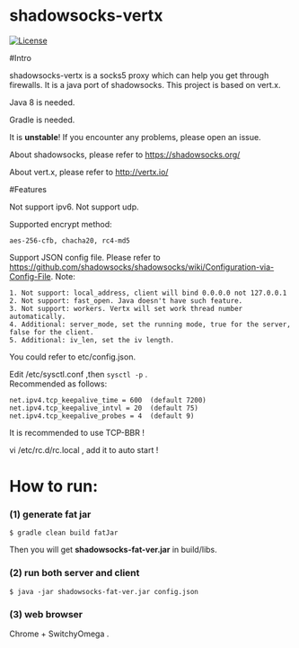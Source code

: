 shadowsocks-vertx
================

[![License](http://img.shields.io/:license-apache-blue.svg?style=flat-square)](http://www.apache.org/licenses/LICENSE-2.0.html)

#Intro

shadowsocks-vertx is a socks5 proxy which can help you get through firewalls. It is a java port of shadowsocks. This project is based on vert.x.

Java 8 is needed.  

Gradle is needed.  

It is **unstable**! If you encounter any problems, please open an issue.

About shadowsocks, please refer to https://shadowsocks.org/

About vert.x, please refer to http://vertx.io/

#Features

Not support ipv6. Not support udp.

Supported encrypt method:

    aes-256-cfb, chacha20, rc4-md5


Support JSON config file. Please refer to https://github.com/shadowsocks/shadowsocks/wiki/Configuration-via-Config-File.
Note:

    1. Not support: local_address, client will bind 0.0.0.0 not 127.0.0.1
    2. Not support: fast_open. Java doesn't have such feature.
    3. Not support: workers. Vertx will set work thread number automatically.
    4. Additional: server_mode, set the running mode, true for the server, false for the client.
    5. Additional: iv_len, set the iv length.

You could refer to etc/config.json. 


Edit /etc/sysctl.conf ,then ```sysctl -p``` .  
Recommended as follows:

    net.ipv4.tcp_keepalive_time = 600  (default 7200)  
    net.ipv4.tcp_keepalive_intvl = 20  (default 75)  
    net.ipv4.tcp_keepalive_probes = 4  (default 9)
 

It is recommended to use TCP-BBR !

vi /etc/rc.d/rc.local , add it to auto start !

How to run:
===========

### (1) generate fat jar
```
$ gradle clean build fatJar
```


Then you will get **shadowsocks-fat-ver.jar** in build/libs.

### (2) run both server and client
```
$ java -jar shadowsocks-fat-ver.jar config.json
```

### (3) web browser

Chrome + SwitchyOmega .
